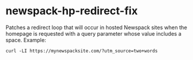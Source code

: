 # newspack-hp-redirect-fix

Patches a redirect loop that will occur in hosted Newspack sites when the homepage is requested with a query parameter whose value includes a space. Example:

```
curl -LI https://mynewspacksite.com/?utm_source=two+words
```